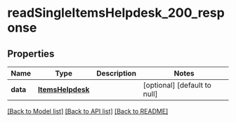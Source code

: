 # readSingleItemsHelpdesk_200_response

## Properties
Name | Type | Description | Notes
------------ | ------------- | ------------- | -------------
**data** | [**ItemsHelpdesk**](.md) |  | [optional] [default to null]

[[Back to Model list]](../README.md#documentation-for-models) [[Back to API list]](../README.md#documentation-for-api-endpoints) [[Back to README]](../README.md)


